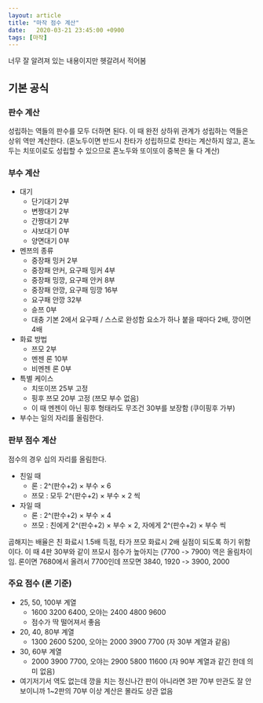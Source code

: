 ```yaml
---
layout: article
title: "마작 점수 계산"
date:   2020-03-21 23:45:00 +0900
tags: [마작]
---
```


너무 잘 알려져 있는 내용이지만 헷갈려서 적어봄

## 기본 공식
### 판수 계산
성립하는 역들의 판수를 모두 더하면 된다. 이 때 완전 상하위 관계가 성립하는 역들은 상위 역만 계산한다. (혼노두이면 반드시 찬타가 성립하므로 찬타는 계산하지 않고, 혼노두는 치또이로도 성립할 수 있으므로 혼노두와 또이또이 중복은 둘 다 계산)

### 부수 계산
 + 대기
   - 단기대기 2부
   - 변짱대기 2부
   - 간짱대기 2부
   - 샤보대기 0부
   - 양면대기 0부
 + 멘쯔의 종류
   - 중장패 밍커 2부
   - 중장패 안커, 요구패 밍커 4부
   - 중장패 밍깡, 요구패 안커 8부
   - 중장패 안깡, 요구패 밍깡 16부
   - 요구패 안깡 32부
   - 슌쯔 0부
   - 대충 기본 2에서 요구패 / 스스로 완성함 요소가 하나 붙을 때마다 2배, 깡이면 4배 
 + 화료 방법
   - 쯔모 2부
   - 멘젠 론 10부
   - 비멘젠 론 0부
 + 특별 케이스
   - 치또이쯔 25부 고정
   - 핑후 쯔모 20부 고정 (쯔모 부수 없음)
    - 이 때 멘젠이 아닌 핑후 형태라도 무조건 30부를 보장함 (쿠이핑후 가부)
 + 부수는 일의 자리를 올림한다.

### 판부 점수 계산
점수의 경우 십의 자리를 올림한다.
 + 친일 때
   - 론 : 2^(판수+2) × 부수 × 6
   - 쯔모 : 모두 2^(판수+2) × 부수 × 2 씩
 + 자일 때
   - 론 : 2^(판수+2) × 부수 × 4
   - 쯔모 : 친에게 2^(판수+2) × 부수 × 2, 자에게 2^(판수+2) × 부수 씩

곱해지는 배율은 친 화료시 1.5배 득점, 타가 쯔모 화료시 2배 실점이 되도록 하기 위함이다. 
이 때 4판 30부와 같이 쯔모시 점수가 높아지는 (7700 -> 7900) 역은 올림차이임. 론이면 7680에서 올려서 7700인데 쯔모면 3840, 1920 -> 3900, 2000

### 주요 점수 (론 기준)
 + 25, 50, 100부 계열
   - 1600 3200 6400, 오야는 2400 4800 9600
   - 점수가 딱 떨어져서 좋음
 + 20, 40, 80부 계열
   - 1300 2600 5200, 오야는 2000 3900 7700 (자 30부 계열과 같음)
 + 30, 60부 계열
   - 2000 3900 7700, 오야는 2900 5800 11600 (자 90부 계열과 같긴 한데 의미 없음)
 + 여기저기서 역도 없는데 깡을 치는 정신나간 판이 아니라면 3판 70부 만관도 잘 안보이니까 1~2판의 70부 이상 계산은 몰라도 상관 없음
